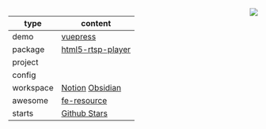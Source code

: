 <img align="right" src="https://user-images.githubusercontent.com/26086447/126728629-e9ee6f1f-d18e-404d-98f5-d7e994f4f2d5.gif" />

| type      | content                                                      |
| --------- | ------------------------------------------------------------ |
| demo      | [vuepress](https://kromalee.github.io/vuepress-demo/)        |
| package   | [html5-rtsp-player](https://github.com/kromalee/html5_rtsp_player) |
| project   |                                                              |
| config    |                                                              |
| workspace | [Notion](https://www.notion.so/kromalee/Home-2a5719180eab4b769013c990194ee418)  [Obsidian](https://github.com/kromalee/obsidian-vault) |
| awesome   | [fe-resource](https://github.com/kromalee/awesome-front-end-resource) |
| starts    | [Github Stars](https://github.com/stars)                     |
